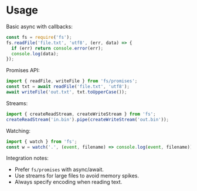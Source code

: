 # Usage

Basic async with callbacks:
```js
const fs = require('fs');
fs.readFile('file.txt', 'utf8', (err, data) => {
  if (err) return console.error(err);
  console.log(data);
});
```

Promises API:
```js
import { readFile, writeFile } from 'fs/promises';
const txt = await readFile('file.txt', 'utf8');
await writeFile('out.txt', txt.toUpperCase());
```

Streams:
```js
import { createReadStream, createWriteStream } from 'fs';
createReadStream('in.bin').pipe(createWriteStream('out.bin'));
```

Watching:
```js
import { watch } from 'fs';
const w = watch('.', (event, filename) => console.log(event, filename));
```

Integration notes:
- Prefer `fs/promises` with async/await.
- Use streams for large files to avoid memory spikes.
- Always specify encoding when reading text.